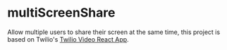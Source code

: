 # multiScreenShare


Allow multiple users to share their screen at the same time, this project is based on Twilio's [Twilio Video React App](https://github.com/twilio/twilio-video-app-react).
